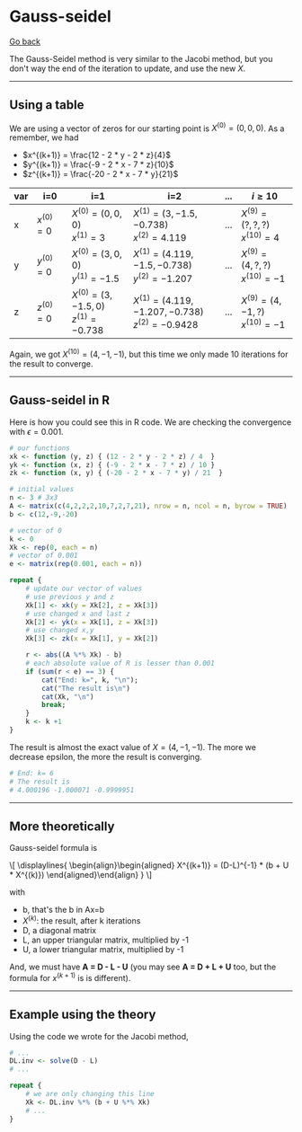 # Gauss-seidel

[Go back](../index.md)

The Gauss-Seidel method is very similar to the Jacobi method, but you don't way the end of the iteration to update, and use the new $X$.

<hr class="sl">

## Using a table

We are using a vector of zeros for our starting point is $X^{(0)} = (0,0,0)$. As a remember, we had

* $x^{(k+1)} = \frac{12 - 2 * y - 2 * z}{4}$
* $y^{(k+1)} = \frac{-9 - 2 * x - 7 * z}{10}$
* $z^{(k+1)} = \frac{-20 - 2 * x - 7 * y}{21}$

| var | i=0 | i=1 | i=2 | ... | $i\ge10$ |
| ------ | ------ | ------ | ------ | ------ | ------ |
| x | $x^{(0)} = 0$ | $X^{(0)} = (0,0,0)$ <br> $x^{(1)} = 3$ | $X^{(1)} = (3, -1.5, -0.738)$ <br> $x^{(2)} = 4.119$ | ... | $X^{(9)} = (?,?,?)$ <br> $x^{(10)} = 4$ |
| y | $y^{(0)} = 0$ | $X^{(0)} = (3,0,0)$ <br> $y^{(1)} = -1.5$ | $X^{(1)} = (4.119, -1.5, -0.738)$ <br> $y^{(2)} = -1.207$ | ... | $X^{(9)} = (4,?,?)$ <br> $x^{(10)} = -1$ |
| z | $z^{(0)} = 0$ | $X^{(0)} = (3,-1.5, 0)$ <br> $z^{(1)} = -0.738$ | $X^{(1)} = (4.119, -1.207, -0.738)$ <br> $z^{(2)} = -0.9428$ | ... | $X^{(9)} = (4,-1,?)$ <br> $x^{(10)} = -1$ |

Again, we got $X^{(10)} = (4,-1,-1)$, but this time we only made 10 iterations for the result to converge.

<hr class="sr">

## Gauss-seidel in R

Here is how you could see this in R code. We are checking the convergence with $\epsilon = 0.001$.

```r
# our functions
xk <- function (y, z) { (12 - 2 * y - 2 * z) / 4  }
yk <- function (x, z) { (-9 - 2 * x - 7 * z) / 10 }
zk <- function (x, y) { (-20 - 2 * x - 7 * y) / 21  }

# initial values
n <- 3 # 3x3
A <- matrix(c(4,2,2,2,10,7,2,7,21), nrow = n, ncol = n, byrow = TRUE)
b <- c(12,-9,-20)

# vector of 0
k <- 0
Xk <- rep(0, each = n)
# vector of 0.001
e <- matrix(rep(0.001, each = n))

repeat {
	# update our vector of values
	# use previous y and z
	Xk[1] <- xk(y = Xk[2], z = Xk[3])
	# use changed x and last z
	Xk[2] <- yk(x = Xk[1], z = Xk[3])
	# use changed x,y
	Xk[3] <- zk(x = Xk[1], y = Xk[2])

	r <- abs((A %*% Xk) - b)
	# each absolute value of R is lesser than 0.001
	if (sum(r < e) == 3) {
		cat("End: k=", k, "\n");
		cat("The result is\n")
		cat(Xk, "\n")
		break;
	}
	k <- k +1
}
```

The result is almost the exact value of $X = (4,-1,-1)$. The more we decrease epsilon, the more the result is converging.

```r
# End: k= 6
# The result is
# 4.000196 -1.000071 -0.9999951
```

<hr class="sl">

## More theoretically

Gauss-seidel formula is
<div>
  \[
    \displaylines{
      \begin{align}\begin{aligned}
    X^{(k+1)} = (D-L)^{-1} * (b + U * X^{(k)})
    \end{aligned}\end{align}
    }
  \]
</div>

with

* b, that's the b in Ax=b
* $X^{(k)}$: the result, after k iterations
* D, a diagonal matrix
* L, an upper triangular matrix, multiplied by -1
* U, a lower triangular matrix, multiplied by -1

And, we must have **A = D - L - U** <span class="tms">(you may see **A = D + L + U** too, but the formula for $x^{(k+1)}$ is is different)</span>.

<hr class="sr">

## Example using the theory

Using the code we wrote for the Jacobi method,


```r
# ...
DL.inv <- solve(D - L)
# ...

repeat {
    # we are only changing this line
	Xk <- DL.inv %*% (b + U %*% Xk)
    # ...
}
```